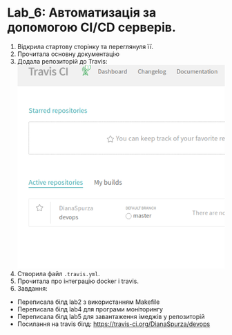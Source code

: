 # Lab_6: Автоматизація за допомогою CI/CD серверів.

1. Відкрила стартову сторінку та переглянуля її.
2. Прочитала основну документацію
3. Додала репозиторій до Travis:
![](dashboard.png)
4. Створила файл `.travis.yml`.
5. Прочитала про інтеграцію docker і travis.
6. Завдання:
- Переписала білд lab2 з використанням Makefile
- Переписала білд lab4 для програми моніторингу
- Переписала білд lab5 для завантаження імеджів у репозиторій
- Посилання на travis білд: https://travis-ci.org/DianaSpurza/devops
